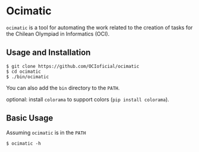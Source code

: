 Ocimatic
========

`ocimatic` is a tool for automating the work related to the creation of tasks for the Chilean Olympiad in Informatics (OCI).

Usage and Installation
------------------
```
$ git clone https://github.com/OCIoficial/ocimatic
$ cd ocimatic
$ ./bin/ocimatic
```

You can also add the `bin` directory to the `PATH`.

optional: install `colorama` to support colors (`pip install colorama`).

Basic Usage
----------
Assuming `ocimatic` is in the `PATH`

```https://github.com/OCIoficial/ocimatic/pull/13
$ ocimatic -h
```
